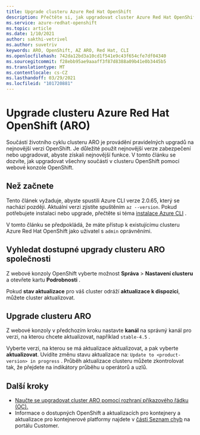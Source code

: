 ```yaml
---
title: Upgrade clusteru Azure Red Hat OpenShift
description: Přečtěte si, jak upgradovat cluster Azure Red Hat OpenShift se systémem OpenShift 4
ms.service: azure-redhat-openshift
ms.topic: article
ms.date: 1/10/2021
author: sakthi-vetrivel
ms.author: suvetriv
keywords: ARO, OpenShift, AZ ARO, Red Hat, CLI
ms.openlocfilehash: 742da12bd3a10cd1f541e9c43f654cfe7df04340
ms.sourcegitcommit: f28ebb95ae9aaaff3f87d8388a09b41e0b3445b5
ms.translationtype: MT
ms.contentlocale: cs-CZ
ms.lasthandoff: 03/29/2021
ms.locfileid: "101720881"
---
```

# <a name="upgrade-an-azure-red-hat-openshift-aro-cluster"></a>Upgrade clusteru Azure Red Hat OpenShift (ARO)

Součástí životního cyklu clusteru ARO je provádění pravidelných upgradů na nejnovější verzi OpenShift. Je důležité použít nejnovější verze zabezpečení nebo upgradovat, abyste získali nejnovější funkce. V tomto článku se dozvíte, jak upgradovat všechny součásti v clusteru OpenShift pomocí webové konzole OpenShift.

## <a name="before-you-begin"></a>Než začnete

Tento článek vyžaduje, abyste spustili Azure CLI verze 2.0.65, který se nachází později. Aktuální verzi zjistíte spuštěním `az --version`. Pokud potřebujete instalaci nebo upgrade, přečtěte si téma [instalace Azure CLI](/cli/azure/install-azure-cli) .

V tomto článku se předpokládá, že máte přístup k existujícímu clusteru Azure Red Hat OpenShift jako uživatel s `admin` oprávněními.

## <a name="check-for-available-aro-cluster-upgrades"></a>Vyhledat dostupné upgrady clusteru ARO společnosti

Z webové konzoly OpenShift vyberte možnost **Správa**  >  **Nastavení clusteru** a otevřete kartu **Podrobnosti** .

Pokud **stav aktualizace** pro váš cluster odráží **aktualizace k dispozici**, můžete cluster aktualizovat.

## <a name="upgrade-your-aro-cluster"></a>Upgrade clusteru ARO

Z webové konzoly v předchozím kroku nastavte **kanál** na správný kanál pro verzi, na kterou chcete aktualizovat, například `stable-4.5` .

Vyberte verzi, na kterou se má aktualizace aktualizovat, a pak vyberte **aktualizovat**. Uvidíte změnu stavu aktualizace na: `Update to <product-version> in progress` . Průběh aktualizace clusteru můžete zkontrolovat tak, že přejdete na indikátory průběhu u operátorů a uzlů.

## <a name="next-steps"></a>Další kroky
- [Naučte se upgradovat cluster ARO pomocí rozhraní příkazového řádku (OC).](https://docs.openshift.com/container-platform/4.6/updating/updating-cluster-between-minor.html)
- Informace o dostupných OpenShift a aktualizacích pro kontejnery a aktualizace pro kontejnerové platformy najdete v [části Seznam chyb](https://access.redhat.com/downloads/content/290/ver=4.6/rhel---8/4.6.0/x86_64/product-errata) na portálu Customer.
